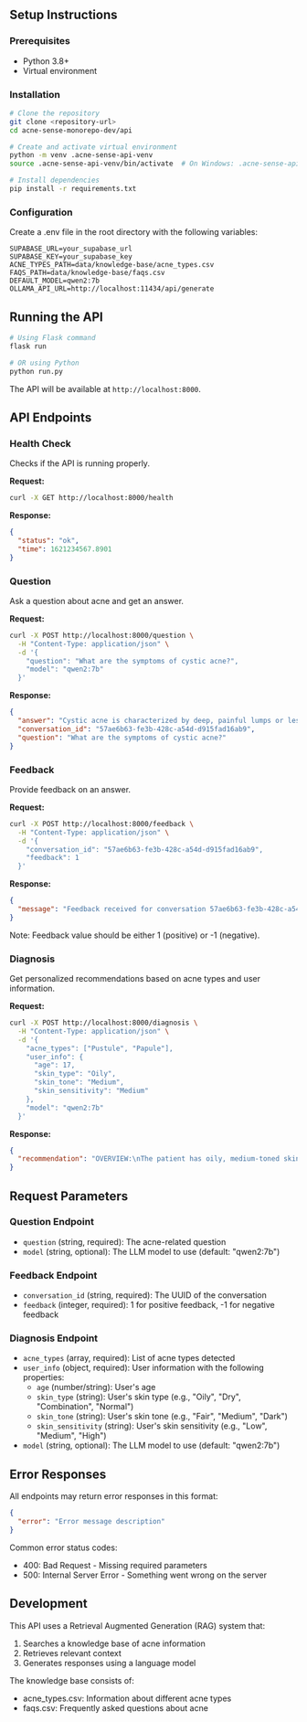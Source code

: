 ## Setup Instructions

### Prerequisites
- Python 3.8+
- Virtual environment 

### Installation

```bash
# Clone the repository
git clone <repository-url>
cd acne-sense-monorepo-dev/api

# Create and activate virtual environment
python -m venv .acne-sense-api-venv
source .acne-sense-api-venv/bin/activate  # On Windows: .acne-sense-api-venv\Scripts\activate

# Install dependencies
pip install -r requirements.txt
```

### Configuration

Create a .env file in the root directory with the following variables:

```
SUPABASE_URL=your_supabase_url
SUPABASE_KEY=your_supabase_key
ACNE_TYPES_PATH=data/knowledge-base/acne_types.csv
FAQS_PATH=data/knowledge-base/faqs.csv
DEFAULT_MODEL=qwen2:7b
OLLAMA_API_URL=http://localhost:11434/api/generate
```

## Running the API

```bash
# Using Flask command
flask run

# OR using Python
python run.py
```

The API will be available at `http://localhost:8000`.

## API Endpoints

### Health Check

Checks if the API is running properly.

**Request:**
```bash
curl -X GET http://localhost:8000/health
```

**Response:**
```json
{
  "status": "ok",
  "time": 1621234567.8901
}
```

### Question

Ask a question about acne and get an answer.

**Request:**
```bash
curl -X POST http://localhost:8000/question \
  -H "Content-Type: application/json" \
  -d '{
    "question": "What are the symptoms of cystic acne?",
    "model": "qwen2:7b"
  }'
```

**Response:**
```json
{
  "answer": "Cystic acne is characterized by deep, painful lumps or lesions under the skin. These nodules and abscesses often form tunnels that can lead to scarring upon healing. They typically appear on common locations such as the chest, back, and buttocks...",
  "conversation_id": "57ae6b63-fe3b-428c-a54d-d915fad16ab9",
  "question": "What are the symptoms of cystic acne?"
}
```

### Feedback

Provide feedback on an answer.

**Request:**
```bash
curl -X POST http://localhost:8000/feedback \
  -H "Content-Type: application/json" \
  -d '{
    "conversation_id": "57ae6b63-fe3b-428c-a54d-d915fad16ab9", 
    "feedback": 1
  }'
```

**Response:**
```json
{
  "message": "Feedback received for conversation 57ae6b63-fe3b-428c-a54d-d915fad16ab9: 1"
}
```

Note: Feedback value should be either 1 (positive) or -1 (negative).

### Diagnosis

Get personalized recommendations based on acne types and user information.

**Request:**
```bash
curl -X POST http://localhost:8000/diagnosis \
  -H "Content-Type: application/json" \
  -d '{
    "acne_types": ["Pustule", "Papule"],
    "user_info": {
      "age": 17,
      "skin_type": "Oily",
      "skin_tone": "Medium",
      "skin_sensitivity": "Medium"
    },
    "model": "qwen2:7b"
  }'
```

**Response:**
```json
{
  "recommendation": "OVERVIEW:\nThe patient has oily, medium-toned skin with medium sensitivity. They have been diagnosed with pustule acne on their face and back.\n\nRECOMMENDATIONS:\nGiven the patient's age (17) and skin type (oily), they should focus on using oil-free products that are non-comedogenic to prevent clogged pores...[detailed recommendations]"
}
```

## Request Parameters

### Question Endpoint
- `question` (string, required): The acne-related question
- `model` (string, optional): The LLM model to use (default: "qwen2:7b")

### Feedback Endpoint
- `conversation_id` (string, required): The UUID of the conversation
- `feedback` (integer, required): 1 for positive feedback, -1 for negative feedback

### Diagnosis Endpoint
- `acne_types` (array, required): List of acne types detected
- `user_info` (object, required): User information with the following properties:
  - `age` (number/string): User's age
  - `skin_type` (string): User's skin type (e.g., "Oily", "Dry", "Combination", "Normal")
  - `skin_tone` (string): User's skin tone (e.g., "Fair", "Medium", "Dark")
  - `skin_sensitivity` (string): User's skin sensitivity (e.g., "Low", "Medium", "High")
- `model` (string, optional): The LLM model to use (default: "qwen2:7b")

## Error Responses

All endpoints may return error responses in this format:

```json
{
  "error": "Error message description"
}
```

Common error status codes:
- 400: Bad Request - Missing required parameters
- 500: Internal Server Error - Something went wrong on the server

## Development

This API uses a Retrieval Augmented Generation (RAG) system that:
1. Searches a knowledge base of acne information
2. Retrieves relevant context
3. Generates responses using a language model

The knowledge base consists of:
- acne_types.csv: Information about different acne types
- faqs.csv: Frequently asked questions about acne